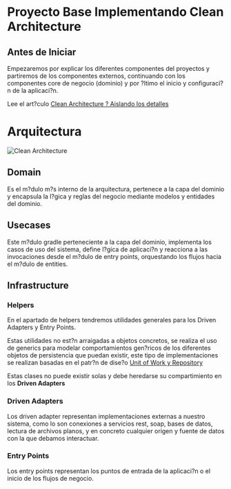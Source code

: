 # Proyecto Base Implementando Clean Architecture

## Antes de Iniciar

Empezaremos por explicar los diferentes componentes del proyectos y partiremos de los componentes externos, continuando con los componentes core de negocio (dominio) y por ?ltimo el inicio y configuraci?n de la aplicaci?n.

Lee el art?culo [Clean Architecture ? Aislando los detalles](https://medium.com/bancolombia-tech/clean-architecture-aislando-los-detalles-4f9530f35d7a)

# Arquitectura

![Clean Architecture](https://miro.medium.com/max/1400/1*ZdlHz8B0-qu9Y-QO3AXR_w.png)

## Domain

Es el m?dulo m?s interno de la arquitectura, pertenece a la capa del dominio y encapsula la l?gica y reglas del negocio mediante modelos y entidades del dominio.

## Usecases

Este m?dulo gradle perteneciente a la capa del dominio, implementa los casos de uso del sistema, define l?gica de aplicaci?n y reacciona a las invocaciones desde el m?dulo de entry points, orquestando los flujos hacia el m?dulo de entities.

## Infrastructure

### Helpers

En el apartado de helpers tendremos utilidades generales para los Driven Adapters y Entry Points.

Estas utilidades no est?n arraigadas a objetos concretos, se realiza el uso de generics para modelar comportamientos
gen?ricos de los diferentes objetos de persistencia que puedan existir, este tipo de implementaciones se realizan
basadas en el patr?n de dise?o [Unit of Work y Repository](https://medium.com/@krzychukosobudzki/repository-design-pattern-bc490b256006)

Estas clases no puede existir solas y debe heredarse su compartimiento en los **Driven Adapters**

### Driven Adapters

Los driven adapter representan implementaciones externas a nuestro sistema, como lo son conexiones a servicios rest,
soap, bases de datos, lectura de archivos planos, y en concreto cualquier origen y fuente de datos con la que debamos
interactuar.

### Entry Points

Los entry points representan los puntos de entrada de la aplicaci?n o el inicio de los flujos de negocio.
